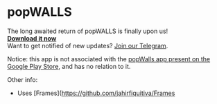 # popWALLS

The long awaited return of popWALLS is finally upon us! <br>
**[Download it now](https://github.com/n3rd3x3/popWALLS/releases/tag/v1.0.0)** <br>
Want to get notified of new updates? [Join our Telegram](https://t.me/popWALLS).

Notice: this app is not associated with the [popWalls app present on the Google Play Store](https://play.google.com/store/apps/details?id=com.pop.walls&gl=US), and has no relation to it.

Other info:
- Uses [Frames](https://github.com/jahirfiquitiva/Frames
